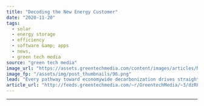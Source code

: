 ```yaml
---
title: "Decoding the New Energy Customer"
date: "2020-11-20"
tags: 
  - solar
  - energy storage
  - efficiency
  - software &amp; apps
  - news,
  - green tech media
source: "green tech media"
image_url: "https://assets.greentechmedia.com/content/images/articles/New_Energy_Customer.jpg"
image_fp: "/assets/img/post_thumbnails/96.png"
lead: "Every pathway toward economywide decarbonization drives straight through a dramatic transformation in the electricity sector. But so much of the discussion in that sector focuses on the supply side -  How fast will wind and solar displace fossil fuels? ..."
article_url: "http://feeds.greentechmedia.com/~r/GreentechMedia/~3/dzRFwRLuSqs/decoding-the-new-energy-customer"
---
```


---
